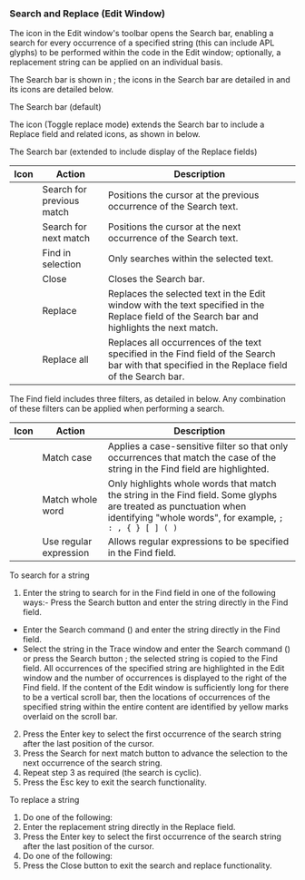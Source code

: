 



### Search and Replace (Edit Window)


The  icon in the Edit window's toolbar opens the Search bar, enabling a search for every occurrence of a specified string (this can include APL glyphs) to be performed within the code in the Edit window; optionally, a replacement string can be applied on an individual basis.


The Search bar is shown in [](#editwin_searchbar_default); the icons in the Search bar are detailed in [](#editwin_searchbar_icons)and its icons are detailed below.




The Search bar (default)





The  icon (Toggle replace mode) extends the Search bar to include a Replace field and related icons, as shown in [](#editwin_searchbar_extendeded) below.




The Search bar (extended to include display of the Replace fields)






| Icon | Action | Description |
| --- | --- | --- |
|  | Search for previous match | Positions the cursor at the previous occurrence of the Search text. |
|  | Search for next match | Positions the cursor at the next occurrence of the Search text. |
|  | Find in selection | Only searches within the selected text. |
|  | Close | Closes the Search bar. |
|  | Replace | Replaces the selected text in the Edit window with the text specified in the Replace field of the Search bar and highlights the next match. |
|  | Replace all | Replaces all occurrences of the text specified in the Find field of the Search bar with that specified in the Replace field of the Search bar. |


The Find field includes three filters, as detailed in [](#findfield_filters)below. Any combination of these filters can be applied when performing a search.

| Icon | Action | Description |
| --- | --- | --- |
|  | Match case | Applies a case-sensitive filter so that only occurrences that match the case of the string in the Find field are highlighted. |
|  | Match whole word | Only highlights whole words that match the string in the Find field. Some glyphs are treated as punctuation when identifying "whole words", for example, `; : , { } [ ] ( )` |
|  | Use regular expression | Allows regular expressions to be specified in the Find field. |


To search for a string

1. Enter the string to search for in the Find field in one of the following ways:- Press the Search button  and enter the string directly in the Find field.
- Enter the Search command (<SC>) and enter the string directly in the Find field.
- Select the string in the Trace window and enter the Search command (<SC>) or press the Search button ; the selected string is copied to the Find field.
All occurrences of the specified string are highlighted in the Edit window and the number of occurrences is displayed to the right of the Find field. If the content of the Edit window is sufficiently long for there to be a vertical scroll bar, then the locations of occurrences of the specified string within the entire content are identified by yellow marks overlaid on the scroll bar.

2. Press the Enter key to select the first occurrence of the search string after the last position of the cursor.
3. Press the Search for next match button  to advance the selection to the next occurrence of the search string.
4. Repeat step 3 as required (the search is cyclic).
5. Press the Esc key to exit the search functionality.




To replace a string

1. Do one of the following:
2. Enter the replacement string directly in the Replace field.
3. Press the Enter key to select the first occurrence of the search string after the last position of the cursor.
4. Do one of the following:
5. Press the Close button  to exit the search and replace functionality.




